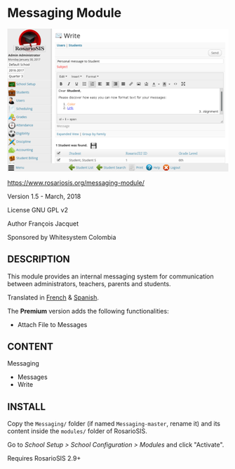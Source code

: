 Messaging Module
================

![screenshot](https://raw.githubusercontent.com/francoisjacquet/Messaging/master/screenshot.png)

https://www.rosariosis.org/messaging-module/

Version 1.5 - March, 2018

License GNU GPL v2

Author François Jacquet

Sponsored by Whitesystem Colombia

DESCRIPTION
-----------
This module provides an internal messaging system for communication between administrators, teachers, parents and students.

Translated in [French](https://www.rosariosis.org/fr/messaging-module/) & [Spanish](https://www.rosariosis.org/es/messaging-module/).

The **Premium** version adds the following functionalities:

- Attach File to Messages

CONTENT
-------
Messaging
- Messages
- Write

INSTALL
-------
Copy the `Messaging/` folder (if named `Messaging-master`, rename it) and its content inside the `modules/` folder of RosarioSIS.

Go to _School Setup > School Configuration > Modules_ and click "Activate".

Requires RosarioSIS 2.9+
